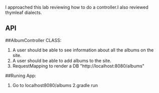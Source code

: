 <!-- What approach did you take? -->
I approached this lab reviewing how to do a controller.I also reviewed thymleaf dialects.

## API
<!-- Description of each method publicly available to your Stack and Queue-->
##AlbumController CLASS:
1. A user should be able to see information about all the albums on the site.
2. A user should be able to add albums to the site.
3. RequestMapping to render a DB
"http://localhost:8080/albums"

##Runing App:

1. Go to localhost8080/albums
2.gradle run
